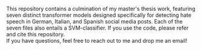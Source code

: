 This repository contains a culmination of my master's thesis work, featuring seven distinct transformer models designed specifically for detecting hate speech in German, Italian, and Spanish social media posts. 
Each of the seven files also entails a SVM-classifier. If you use the code, please refer and cite this repository.  
If you have questions, feel free to reach out to me and drop me an email!

